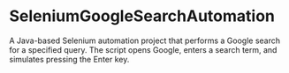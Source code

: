 # SeleniumGoogleSearchAutomation
A Java-based Selenium automation project that performs a Google search for a specified query.  The script opens Google, enters a search term, and simulates pressing the Enter key.

